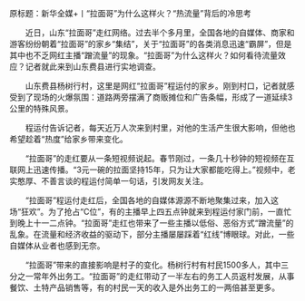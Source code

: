 原标题：新华全媒+丨“拉面哥”为什么这样火？“热流量”背后的冷思考

　　近日，山东“拉面哥”走红网络。过去半个多月里，全国各地的自媒体、商家和游客纷纷朝着“拉面哥”的家乡“集结”，关于“拉面哥”的各类消息迅速“霸屏”，但是其中也不乏网红主播“蹭流量”的现象。“拉面哥”为什么这样火？如何看待流量效应？记者就此来到山东费县进行实地调查。

　　山东费县杨树行村，这里是网红“拉面哥”程运付的家乡。刚到村口，记者就感受到了现场的火爆氛围：道路两旁摆满了商贩摊位和广告条幅，形成了一道延续3公里的特殊风景。

　　程运付告诉记者，每天近万人次来到村里，对他的生活产生很大影响，但他也希望趁着“热度”给家乡带来变化。

　　“拉面哥”的走红要从一条短视频说起。春节刚过，一条几十秒钟的短视频在互联网上迅速传播。“3元一碗的拉面坚持15年，只为让大家都能吃得上。”视频中，老实憨厚、不善言谈的程运付简单一句话，引发网友关注。

　　“拉面哥”程运付走红后，全国各地的自媒体源源不断地聚集过来，加入这场“狂欢”。为了抢占“C位”，有的主播早上四五点钟就来到程运付家门前，一直忙到晚上十一二点钟。“拉面哥”走红也带来了一些主播以低俗、恶俗方式“蹭流量”的乱象。在流量和经济收益的驱动下，部分主播屡屡踩着“红线”博眼球。对此，一些自媒体从业者也感到无奈。

　　“拉面哥”带来的直接影响是村子的变化。杨树行村有村民1500多人，其中三分之一常年外出务工。“拉面哥”的走红带动了一半左右的务工人员返村发展，从事餐饮、土特产品销售等，有的村民一天的收入是外出务工的一两倍甚至更多。
